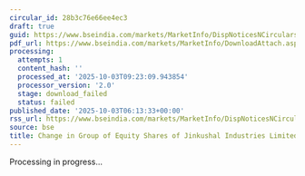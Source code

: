 ```yaml
---
circular_id: 28b3c76e66ee4ec3
draft: true
guid: https://www.bseindia.com/markets/MarketInfo/DispNoticesNCirculars.aspx?Noticeid={10738BBC-C519-46B9-958F-F49001A4D6A6}&noticeno=20251003-6&dt=10/03/2025&icount=6&totcount=14&flag=0
pdf_url: https://www.bseindia.com/markets/MarketInfo/DownloadAttach.aspx?id=20251003-6&attachedId=
processing:
  attempts: 1
  content_hash: ''
  processed_at: '2025-10-03T09:23:09.943854'
  processor_version: '2.0'
  stage: download_failed
  status: failed
published_date: '2025-10-03T06:13:33+00:00'
rss_url: https://www.bseindia.com/markets/MarketInfo/DispNoticesNCirculars.aspx?Noticeid={10738BBC-C519-46B9-958F-F49001A4D6A6}&noticeno=20251003-6&dt=10/03/2025&icount=6&totcount=14&flag=0
source: bse
title: Change in Group of Equity Shares of Jinkushal Industries Limited
---
```


Processing in progress...